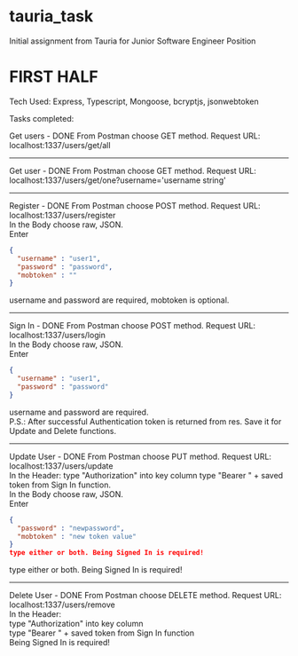 # tauria_task

Initial assignment from Tauria for Junior Software Engineer Position

# FIRST HALF

Tech Used: Express, Typescript, Mongoose, bcryptjs, jsonwebtoken

Tasks completed:

Get users - DONE From Postman choose GET method. Request URL: localhost:1337/users/get/all

*******************************************************************************************************************************************************************************

Get user - DONE From Postman choose GET method. Request URL: localhost:1337/users/get/one?username='username string'

*******************************************************************************************************************************************************************************

Register - DONE From Postman choose POST method. Request URL: localhost:1337/users/register <br/> In the Body choose raw, JSON. <br/> Enter 
```json
{ 
  "username" : "user1",
  "password" : "password", 
  "mobtoken" : "" 
}
```
username and password are required, mobtoken is optional.

*******************************************************************************************************************************************************************************

Sign In - DONE From Postman choose POST method. Request URL: localhost:1337/users/login  <br/> In the Body choose raw, JSON. <br/> Enter   
```json
{ 
  "username" : "user1",
  "password" : "password"
} 

```
username and password are required. <br/>
P.S.: After successful Authentication token is returned from res. Save it for Update and Delete functions.

*******************************************************************************************************************************************************************************

Update User - DONE From Postman choose PUT method. Request URL: localhost:1337/users/update <br/> In the Header: type "Authorization" into key column type "Bearer " + saved token from Sign In function.  <br/> In the
Body choose raw, JSON. <br/> Enter 
```json
{ 
  "password" : "newpassword",
  "mobtoken" : "new token value"
} 
type either or both. Being Signed In is required!
```
type either or both. Being Signed In is required!
*******************************************************************************************************************************************************************************

Delete User - DONE From Postman choose DELETE method. Request URL: localhost:1337/users/remove <br/> In the Header: <br/> type "Authorization" into key column <br/> type "Bearer " + saved token from Sign In function <br/>
Being Signed In is required!
